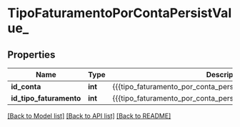 # TipoFaturamentoPorContaPersistValue_

## Properties
Name | Type | Description | Notes
------------ | ------------- | ------------- | -------------
**id_conta** | **int** | {{{tipo_faturamento_por_conta_persist_id_conta_value}}} | 
**id_tipo_faturamento** | **int** | {{{tipo_faturamento_por_conta_persist_id_tipo_faturamento_value}}} | 

[[Back to Model list]](../README.md#documentation-for-models) [[Back to API list]](../README.md#documentation-for-api-endpoints) [[Back to README]](../README.md)


